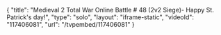 {
    "title": "Medieval 2 Total War Online Battle # 48 (2v2 Siege)- Happy St. Patrick's day!",
    "type": "solo",
    "layout": "iframe-static",
    "videoId": "117406081",
    "url": "\/tvpembed\/117406081"
}